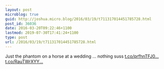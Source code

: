 ```yaml
---
layout: post
microblog: true
guid: http://joshua.micro.blog/2016/03/19/t711317014451785728.html
post_id: 36036
date: 2016-03-20T09:22:46+1100
lastmod: 2019-07-30T17:41:24+1100
type: post
url: /2016/03/19/t711317014451785728.html
---
```

Just the phantom on a horse at a wedding ... nothing suss [t.co/prfhnTFJ0...](https://t.co/prfhnTFJ0G) [t.co/RauTWrXYY...](https://t.co/RauTWrXYYT)
